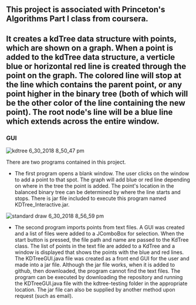 ## This project is associated with Princeton's Algorithms Part I class from coursera.
## It creates a kdTree data structure with points, which are shown on a graph. When a point is added to the kdTree data structure, a verticle blue or horizontal red line is created through the point on the graph. The colored line will stop at the line which contains the parent point, or any point higher in the binary tree (both of which will be the other color of the line containing the new point). The root node's line will be a blue line which extends across the entire window.



### GUI
![kdtree 6_30_2018 8_50_47 pm](https://user-images.githubusercontent.com/24630618/42130630-b7341f1e-7ca7-11e8-9b87-fd6e306c615b.png)
 
 There are two programs contained in this project. 
 - The first program opens a blank window. The user clicks on the window to add a point to that spot. The graph will add blue or red line depending on where in the tree the point is added. The point's location in the balanced binary tree can be determined by where the line starts and stops. There is jar file included to execute this program named KDTree_Interactive.jar.
 
 ![standard draw 6_30_2018 8_56_59 pm](https://user-images.githubusercontent.com/24630618/42130663-7209ac8c-7ca8-11e8-94fd-4aa6aad438df.png)
 
 - The second program imports points from text files. A GUI was created and a list of files were added to a JComboBox for selection. When the start button is pressed, the file path and name are passed to the KdTree class. The list of points in the text file are added to a KdTree and a window is displayed that shows the points with the blue and red lines. The KDTreeGUI.java file was created as a front end GUI for the user and made into a jar file. Although the jar file works, when it is added to github, then downloaded, the program cannot find the text files. The program can be executed by downloading the repository and running the KDTreeGUI.java file with the kdtree-testing folder in the appropriate location. The jar file can also be supplied by another method upon request (such as email).
